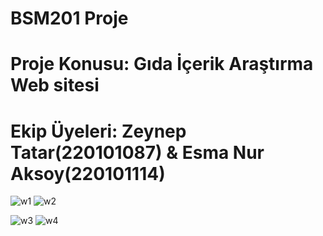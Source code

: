 # BSM201 Proje
# Proje Konusu: Gıda İçerik Araştırma Web sitesi 
# Ekip Üyeleri: Zeynep Tatar(220101087) & Esma Nur Aksoy(220101114)


![w1](https://github.com/zeynep-pixel/foodIngredientResearchWebsite/assets/55032271/d9ac131e-1a6e-4ca8-812f-a41dec6b5293) ![w2](https://github.com/zeynep-pixel/foodIngredientResearchWebsite/assets/55032271/c627379c-b53a-46cd-9486-11b195cce943)


![w3](https://github.com/zeynep-pixel/foodIngredientResearchWebsite/assets/55032271/61b89303-74a2-4463-9491-f3754620315b) ![w4](https://github.com/zeynep-pixel/foodIngredientResearchWebsite/assets/55032271/a5f2059d-3f67-41c8-8139-cc75b8a3d205)
